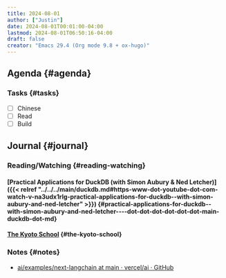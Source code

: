 ```yaml
---
title: 2024-08-01
author: ["Justin"]
date: 2024-08-01T00:01:00-04:00
lastmod: 2024-08-01T06:50:16-04:00
draft: false
creator: "Emacs 29.4 (Org mode 9.8 + ox-hugo)"
---
```


<div class="outline-1 jvc">

## Agenda {#agenda}

<div class="outline-2 jvc">

### Tasks {#tasks}

-   [ ] Chinese
-   [ ] Read
-   [ ] Build

</div>

</div>

<div class="outline-1 jvc">

## Journal {#journal}

<div class="outline-2 jvc">

### Reading/Watching {#reading-watching}

<div class="outline-3 jvc">

#### [Practical Applications for DuckDB (with Simon Aubury &amp; Ned Letcher)]({{< relref "../../../main/duckdb.md#https-www-dot-youtube-dot-com-watch-v-na3udx1rlg-practical-applications-for-duckdb--with-simon-aubury-and-ned-letcher" >}}) {#practical-applications-for-duckdb--with-simon-aubury-and-ned-letcher----dot-dot-dot-dot-dot-dot-main-duckdb-dot-md}


</div>

<div class="outline-3 jvc">

#### [The Kyoto School](https://plato.stanford.edu/entries/kyoto-school/) {#the-kyoto-school}


</div>

</div>

<div class="outline-2 jvc">

### Notes {#notes}

-   [ai/examples/next-langchain at main · vercel/ai · GitHub](https://github.com/vercel/ai/tree/main/examples/next-langchain)

</div>

</div>
